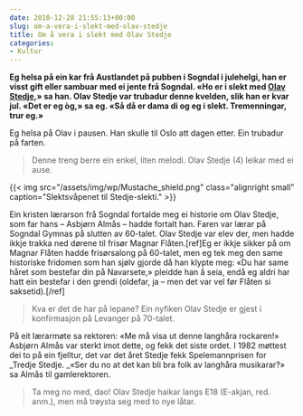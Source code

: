 ```yaml
---
date: 2010-12-28 21:55:13+00:00
slug: om-a-vera-i-slekt-med-olav-stedje
title: Om å vera i slekt med Olav Stedje
categories:
- Kultur
---
```


**Eg helsa på ein kar frå Austlandet på pubben i Sogndal i julehelgi, han er visst gift eller sambuar med ei jente frå Sogndal. «Ho er i slekt med [Olav Stedje](http://nn.wikipedia.org/wiki/Olav_Stedje),» sa han. Olav Stedje var trubadur denne kvelden, slik han er kvar jul. «Det er eg òg,» sa eg. «Så då er dama di og eg i slekt. Tremenningar, trur eg.»**

<!--more-->

Eg helsa på Olav i pausen. Han skulle til Oslo att dagen etter. Ein trubadur på farten.


<blockquote>Denne treng berre ein enkel, liten melodi.
Olav Stedje (4) leikar med ei ause.</blockquote>

{{< img src="/assets/img/wp/Mustache_shield.png" class="alignright small" caption="Slektsvåpenet til Stedje-slekti." >}}

Ein kristen lærarson frå Sogndal fortalde meg ei historie om Olav Stedje, som far hans – Asbjørn Almås – hadde fortalt han. Faren var lærar på Sogndal Gymnas på slutten av 60-talet. Olav Stedje var elev der, men hadde ikkje trakka ned dørene til frisør Magnar Flåten.[ref]Eg er ikkje sikker på om Magnar Flåten hadde frisørsalong på 60-talet, men eg tek meg den same historiske fridomen som han sjølv gjorde då han klypte meg: «Du har same håret som bestefar din på Navarsete,» pleidde han å seia, endå eg aldri har hatt ein bestefar i den grendi (oldefar, ja – men det var vel før Flåten si saksetid).[/ref]


<blockquote>Kva er det de har på lepane?
Ein nyfiken Olav Stedje er gjest i konfirmasjon på Levanger på 70-talet.</blockquote>


På eit lærarmøte sa rektoren: «Me må visa ut denne langhåra rockaren!» Asbjørn Almås var sterkt imot dette, og fekk det siste ordet. I 1982 møttest dei to på ein fjelltur, det var det året Stedje fekk Spelemannprisen for _Tredje Stedje. _«Ser du no at det kan bli bra folk av langhåra musikarar?» sa Almås til gamlerektoren.


<blockquote>Ta meg no med, dao!
Olav Stedje haikar langs E18 (E-akjan, red. anm.), men må trøysta seg med to nye låtar.</blockquote>
